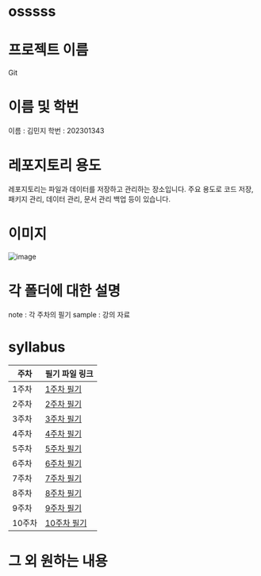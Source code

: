 # osssss
# 프로젝트 이름 
Git

# 이름 및 학번
이름 : 김민지
학번 : 202301343

# 레포지토리 용도
레포지토리는 파일과 데이터를 저장하고 관리하는 장소입니다. 주요 용도로 코드 저장, 패키지 관리, 데이터 관리, 문서 관리 백업 등이 있습니다. 

# 이미지 
![image](https://github.com/minji1205/osssss/assets/170711632/9bd41de3-6419-4ff1-9c46-ad84bcc6a4c3)

# 각 폴더에 대한 설명
note : 각 주차의 필기
sample : 강의 자료

# syllabus
|주차|필기 파일 링크|
|-----|---|
|1주차|[1주차 필기](https://github.com/minji1205/osssss/files/15437635/1.md)|
|2주차|[2주차 필기](https://replit.com/@sallykim120567/osssss?v=1#note/note2.md)|
|3주차|[3주차 필기](https://replit.com/@sallykim120567/osssss?v=1#note/note3.md)|
|4주차|[4주차 필기](https://replit.com/@sallykim120567/osssss?v=1#note/note4.md)|
|5주차|[5주차 필기](https://replit.com/@sallykim120567/osssss?v=1#note/note5.md)|
|6주차|[6주차 필기]()|
|7주차|[7주차 필기]()|
|8주차|[8주차 필기]()|
|9주차|[9주차 필기]()|
|10주차|[10주차 필기]()|


# 그 외 원하는 내용 
